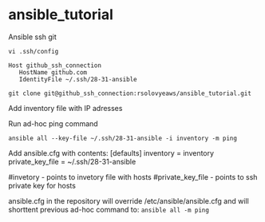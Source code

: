 # ansible_tutorial
Ansible ssh git

```vi .ssh/config```

```
Host github_ssh_connection
   HostName github.com
   IdentityFile ~/.ssh/28-31-ansible
``` 

```git clone git@github_ssh_connection:rsolovyeaws/ansible_tutorial.git```

Add inventory file with IP adresses 

Run ad-hoc ping command 

```ansible all --key-file ~/.ssh/28-31-ansible -i inventory -m ping```

Add ansible.cfg with contents:
[defaults]
inventory = inventory
private_key_file = ~/.ssh/28-31-ansible

#invetory - points to invetory file with hosts
#private_key_file - points to ssh private key for hosts

ansible.cfg in the repository will override /etc/ansible/ansible.cfg 
and will shorttent previous ad-hoc command to:
```ansible all -m ping```
